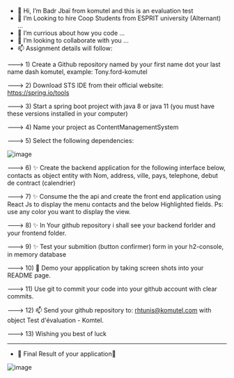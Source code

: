 - 👋 Hi, I’m Badr Jbaï from komutel and this is an evaluation test
- 👀 I’m Looking to hire Coop Students from ESPRIT university (Alternant) ...
- 🌱 I’m currious about how you code ...
- 💞️ I’m looking to collaborate with you ...
- 📫 Assignment details will follow:

--->  1) Create a Github repository named by your first name dot your last name dash komutel, 
         example: Tony.ford-komutel

--->  2) Download STS IDE from their official website: https://spring.io/tools

--->  3) Start a spring boot project with java 8 or java 11 (you must have these versions installed in your computer)

--->  4) Name your project as ContentManagementSystem

--->  5) Select the following dependencies:


![image](https://user-images.githubusercontent.com/111973909/186404837-1529aab0-3b53-49ad-a2e7-5be4d668ac80.png)


--->  6) ✨ Create the backend application for the following interface below, contacts as object entity with Nom, address, ville, pays, telephone, debut de contract (calendrier)

--->  7) ✨ Consume the the api and create the front end application using React Js to display the menu contacts and the below Highlighted fields. Ps: use any color you want to display the view.

--->  8) ✨ In Your github repository i shall see your backend forlder and your frontend folder.

--->  9) ✨ Test your submition (button confirmer) form in your h2-console, in memory database

--->  10) 👀 Demo your appplication by taking screen shots into your README page.

--->  11) Use git to commit your code into your github account with clear commits. 

--->  12) 📫 Send your github repository to: rhtunis@komutel.com with object Test d'évaluation - Komtel.

--->  13) Wishing you best of luck

---------------------------------------------------------------------------------------------------------------------

- 🌱 Final Result of your application🌱

![image](https://user-images.githubusercontent.com/111973909/186414266-fac1869f-4970-48d0-8cd7-d8d00b17a7e1.png)

<!---
badr-komutel/badr-komutel is a ✨ special ✨ repository because its `README.md` (this file) appears on your GitHub profile.
You can click the Preview link to take a look at your changes.
--->
